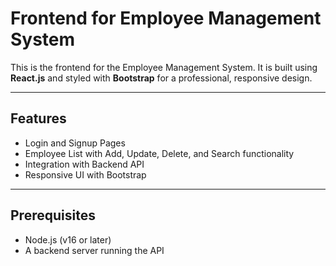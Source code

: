 # Frontend for Employee Management System

This is the frontend for the Employee Management System. It is built using **React.js** and styled with **Bootstrap** for a professional, responsive design.

---

## Features
- Login and Signup Pages
- Employee List with Add, Update, Delete, and Search functionality
- Integration with Backend API
- Responsive UI with Bootstrap

---

## Prerequisites
- Node.js (v16 or later)
- A backend server running the API
